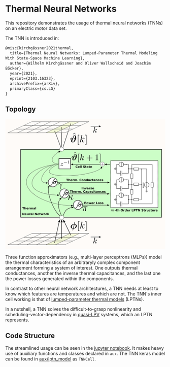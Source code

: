 # Thermal Neural Networks
This repository demonstrates the usage of thermal neural networks (TNNs) on an electric motor data set.

The TNN is introduced in:
```
@misc{kirchgässner2021thermal,
  title={Thermal Neural Networks: Lumped-Parameter Thermal Modeling With State-Space Machine Learning}, 
  author={Wilhelm Kirchgässner and Oliver Wallscheid and Joachim Böcker},
  year={2021},
  eprint={2103.16323},
  archivePrefix={arXiv},
  primaryClass={cs.LG}
}
```

## Topology

![](img/topology.png)

Three function approximators (e.g., multi-layer perceptrons (MLPs)) model the thermal characteristics of an arbitraryly complex component arrangement forming a system of interest.
One outputs thermal conductances, another the inverse thermal capacitances, and the last one the power losses generated within the components.

In contrast to other neural network architectures, a TNN needs at least to know which features are temperatures and which are not.
The TNN's inner cell working is that of [lumped-parameter thermal models](https://en.wikipedia.org/wiki/Lumped-element_model#Thermal_systems) (LPTNs).

In a nutshell, a TNN solves the difficult-to-grasp nonlinearity and scheduling-vector-dependency in [quasi-LPV](https://en.wikipedia.org/wiki/Linear_parameter-varying_control) systems, which an LPTN represents.

## Code Structure

The streamlined usage can be seen in the [jupyter notebook](ThermalNeuralNetworks.ipynb).
It makes heavy use of auxiliary functions and classes declared in `aux`. 
The TNN keras model can be found in [aux/lptn_model](aux/lptn_model.py) as `TNNCell`.

